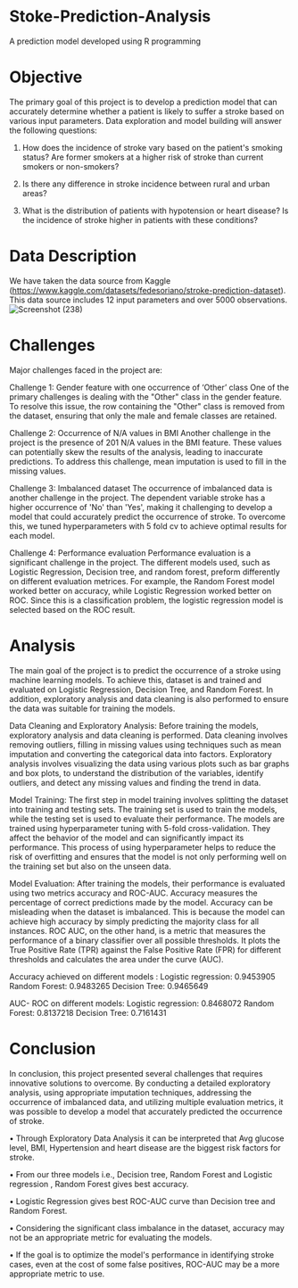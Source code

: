 # Stoke-Prediction-Analysis
A prediction model developed using R programming

# Objective
The primary goal of this project is to develop a prediction model that can accurately determine whether a patient is likely to suffer a stroke based on various input parameters. 
Data exploration and model building will answer the following questions: 

1.	How does the incidence of stroke vary based on the patient's smoking status? Are former smokers at a higher risk of stroke than current smokers or non-smokers?
  
2.	Is there any difference in stroke incidence between rural and urban areas?
   
3.	What is the distribution of patients with hypotension or heart disease? Is the incidence of stroke higher in patients with these conditions?

# Data Description 

We have taken the data source from Kaggle (https://www.kaggle.com/datasets/fedesoriano/stroke-prediction-dataset). This data source includes 12 input parameters and over 5000 observations. 
![Screenshot (238)](https://github.com/Jeswin21/Stoke-Prediction-Analysis/assets/85884215/f037b168-720a-416d-980e-35522b277828)

# Challenges 

Major challenges faced in the project are: 

Challenge 1: Gender feature with one occurrence of ‘Other’ class
One of the primary challenges is dealing with the "Other" class in the gender feature. To resolve this issue, the row containing the "Other" class is removed from the dataset, ensuring that only the male and female classes are retained.

Challenge 2: Occurrence of N/A values in BMI
Another challenge in the project is the presence of 201 N/A values in the BMI feature. These values can potentially skew the results of the analysis, leading to inaccurate predictions. To address this challenge, mean imputation is used to fill in the missing values.

Challenge 3: Imbalanced dataset
The occurrence of imbalanced data is another challenge in the project. The dependent variable stroke has a higher occurrence of 'No' than 'Yes', making it challenging to develop a model that could accurately predict the occurrence of stroke. To overcome this, we tuned hyperparameters with 5 fold cv to achieve optimal results for each model.

Challenge 4: Performance evaluation
Performance evaluation is a significant challenge in the project. The different models used, such as Logistic Regression, Decision tree, and random forest, preform differently on different evaluation metrices. For example, the Random Forest model worked better on accuracy, while Logistic Regression worked better on ROC. Since this is a classification problem, the logistic regression model is selected based on the ROC result.


# Analysis 

The main goal of the project is to predict the occurrence of a stroke using machine learning models. To achieve this, dataset is and trained and evaluated on Logistic Regression, Decision Tree, and Random Forest. In addition, exploratory analysis and data cleaning is also performed to ensure the data was suitable for training the models.

Data Cleaning and Exploratory Analysis:
Before training the models, exploratory analysis and data cleaning is performed.
Data cleaning involves removing outliers, filling in missing values using techniques such as mean imputation and converting the categorical data into factors. Exploratory analysis involves visualizing the data using various plots such as bar graphs and box plots, to understand the distribution of the variables, identify outliers, and detect any missing values and finding the trend in data.

Model Training:
The first step in model training involves splitting the dataset into training and testing sets. The training set is used to train the models, while the testing set is used to evaluate their performance. The models are trained using hyperparameter tuning with 5-fold cross-validation. They affect the behavior of the model and can significantly impact its performance. This process of using hyperparameter helps to reduce the risk of overfitting and ensures that the model is not only performing well on the training set but also on the unseen data.

Model Evaluation:
After training the models, their performance is evaluated using two metrics accuracy and ROC-AUC. Accuracy measures the percentage of correct predictions made by the model. Accuracy can be misleading when the dataset is imbalanced. This is because the model can achieve high accuracy by simply predicting the majority class for all instances. ROC AUC, on the other hand, is a metric that measures the performance of a binary classifier over all possible thresholds. It plots the True Positive Rate (TPR) against the False Positive Rate (FPR) for different thresholds and calculates the area under the curve (AUC).

Accuracy achieved on different models :
Logistic regression: 0.9453905
Random Forest: 0.9483265
Decision Tree: 0.9465649

AUC- ROC on different models:
Logistic regression: 0.8468072
Random Forest: 0.8137218
Decision Tree: 0.7161431

# Conclusion 

In conclusion, this project presented several challenges that requires innovative solutions to overcome. By conducting a detailed exploratory analysis, using appropriate imputation techniques, addressing the occurrence of imbalanced data, and utilizing multiple evaluation metrics, it was possible to develop a model that accurately predicted the occurrence of stroke.

•	Through Exploratory Data Analysis it can be interpreted that Avg glucose level, BMI, Hypertension and heart disease are the biggest risk factors for stroke.

•	From our three models i.e., Decision tree, Random Forest and Logistic regression , Random Forest gives best accuracy.

•	Logistic Regression gives best ROC-AUC curve than Decision tree and Random Forest.

•	Considering the significant class imbalance in the dataset, accuracy may not be an appropriate metric for evaluating the models. 

•	If the goal is to optimize the model's performance in identifying stroke cases, even at the cost of some false positives, ROC-AUC may be a more appropriate metric to use. 



